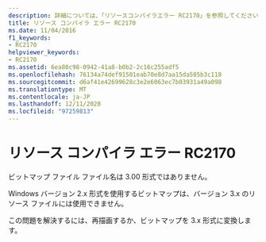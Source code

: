 ```yaml
---
description: 詳細については、「リソースコンパイラエラー RC2170」を参照してください。
title: リソース コンパイラ エラー RC2170
ms.date: 11/04/2016
f1_keywords:
- RC2170
helpviewer_keywords:
- RC2170
ms.assetid: 6ea80c98-0942-41a8-b0b2-2c16c255adf5
ms.openlocfilehash: 76134a74def91501eab70e8d7aa15da505b3c118
ms.sourcegitcommit: d6af41e42699628c3e2e6063ec7b03931a49a098
ms.translationtype: MT
ms.contentlocale: ja-JP
ms.lasthandoff: 12/11/2020
ms.locfileid: "97259813"
---
```

# <a name="resource-compiler-error-rc2170"></a>リソース コンパイラ エラー RC2170

ビットマップ ファイル ファイル名は 3.00 形式ではありません。

Windows バージョン 2.x 形式を使用するビットマップは、バージョン 3.x のリソース ファイルには使用できません。

この問題を解決するには、再描画するか、ビットマップを 3.x 形式に変換します。
